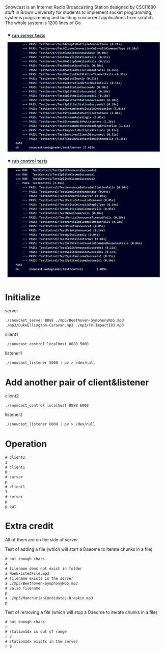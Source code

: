 Snowcast is an Internet Radio Broadcasting Station designed by CSCI1680 stuff in Brown University for students to implement socket programming, systems programming and building concurrent applications from scratch. The whole system is 1200 lines of Go.

![](Figures/1680.png)

# Initialize

server

```shell
./snowcast_server 8888 ./mp3/Beethoven-SymphonyNo5.mp3 ./mp3/DukeEllington-Caravan.mp3 ./mp3/FX-Impact193.mp3
```



client1

```shell
./snowcast_control localhost 8888 5000
```

listener1

```shell
./snowcast_listener 5000 | pv > /dev/null
```



# Add another pair of client&listener

client2

```shell
./snowcast_control localhost 8888 6000
```

listener2

```shell
./snowcast_listener 6000 | pv > /dev/null
```



# Operation

```shell
# client2
2
# client1
0
# server
p
# client1
1
# server
p
p out
```



# Extra credit

All of them are on the side of server

Test of adding a file (which will start a Daeome to iterate chunks in a file)

```shell
# not enough chars
a 
# filename does not exist in folder
a NonExistedFile.mp3
# filename exists in the server
a ./mp3/Beethoven-SymphonyNo5.mp3
# valid filename
p
a ./mp3/ManchurianCandidates-Breakin.mp3
p
```



Test of removing a file (which will stop a Daeome to iterate chunks in a file)

```shell
# not enough chars
r 
# stationIdx is out of range
r 3
# stationIdx exists in the server
r 0
```


